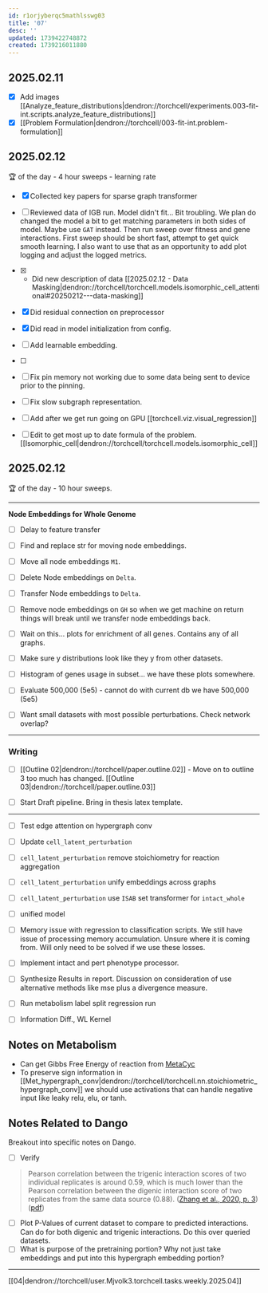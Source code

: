 ```yaml
---
id: r1orjyberqc5mathlsswg03
title: '07'
desc: ''
updated: 1739422748872
created: 1739216011880
---
```


## 2025.02.11

- [x] Add images [[Analyze_feature_distributions|dendron://torchcell/experiments.003-fit-int.scripts.analyze_feature_distributions]]
- [x] [[Problem Formulation|dendron://torchcell/003-fit-int.problem-formulation]]

## 2025.02.12

🏆 of the day - 4 hour sweeps - learning rate

- [x] Collected key papers for sparse graph transformer
- [ ] Reviewed data of IGB run. Model didn't fit... Bit troubling. We plan do changed the model a bit to get matching parameters in both sides of model. Maybe use `GAT` instead. Then run sweep over fitness and gene interactions. First sweep should be short fast, attempt to get quick smooth learning. I also want to use that as an opportunity to add plot logging and adjust the logged metrics.
- [x] - Did new description of data [[2025.02.12 - Data Masking|dendron://torchcell/torchcell.models.isomorphic_cell_attentional#20250212---data-masking]]
- [x] Did residual connection on preprocessor
- [x] Did read in model initialization from config.

- [ ] Add learnable embedding.
- [ ]

- [ ] Fix pin memory not working due to some data being sent to device prior to the pinning.
- [ ] Fix slow subgraph representation.

- [ ] Add after we get run going on GPU [[torchcell.viz.visual_regression]]

- [ ] Edit to get most up to date formula of the problem. [[Isomorphic_cell|dendron://torchcell/torchcell.models.isomorphic_cell]]

## 2025.02.12

🏆 of the day - 10 hour sweeps.

***
**Node Embeddings for Whole Genome**

- [ ] Delay to feature transfer
- [ ] Find and replace str for moving node embeddings.
- [ ] Move all node embeddings `M1`.
- [ ] Delete Node embeddings on `Delta`.
- [ ] Transfer Node embeddings to `Delta`.
- [ ] Remove node embeddings on `GH` so when we get machine on return things will break until we transfer node embeddings back.

- [ ] Wait on this... plots for enrichment of all genes. Contains any of all graphs.
- [ ] Make sure y distributions look like they y from other datasets.
- [ ] Histogram of genes usage in subset... we have these plots somewhere.
- [ ] Evaluate
500,000 (5e5) - cannot do with current db we have
500,000 (5e5)

- [ ] Want small datasets with most possible perturbations. Check network overlap?

***

### Writing

- [ ] [[Outline 02|dendron://torchcell/paper.outline.02]] - Move on to outline 3 too much has changed. [[Outline 03|dendron://torchcell/paper.outline.03]]

- [ ] Start Draft pipeline. Bring in thesis latex template.

***

- [ ] Test edge attention on hypergraph conv
- [ ] Update `cell_latent_perturbation`
- [ ] `cell_latent_perturbation` remove stoichiometry for reaction aggregation
- [ ] `cell_latent_perturbation` unify embeddings across graphs
- [ ] `cell_latent_perturbation` use `ISAB` set transformer for `intact_whole`
- [ ] unified model

- [ ] Memory issue with regression to classification scripts. We still have issue of processing memory accumulation. Unsure where it is coming from. Will only need to be solved if we use these losses.
- [ ] Implement intact and pert phenotype processor.
- [ ] Synthesize Results in report. Discussion on consideration of use alternative methods like mse plus a divergence measure.
- [ ] Run metabolism label split regression run
- [ ] Information Diff., WL Kernel

## Notes on Metabolism

- Can get Gibbs Free Energy of reaction from [MetaCyc](https://biocyc.org/reaction?orgid=META&id=D-LACTATE-DEHYDROGENASE-CYTOCHROME-RXN)
- To preserve sign information in [[Met_hypergraph_conv|dendron://torchcell/torchcell.nn.stoichiometric_hypergraph_conv]] we should use activations that can handle negative input like leaky relu, elu, or tanh.

## Notes Related to Dango

Breakout into specific notes on Dango.

- [ ] Verify

> Pearson correlation between the trigenic interaction scores of two individual replicates is around 0.59, which is much lower than the Pearson correlation between the digenic interaction score of two replicates from the same data source (0.88). ([Zhang et al., 2020, p. 3](zotero://select/library/items/PJFDVT8Y)) ([pdf](zotero://open-pdf/library/items/AFBC5E89?page=3&annotation=D8D949VF))

- [ ] Plot P-Values of current dataset to compare to predicted interactions. Can do for both digenic and trigenic interactions. Do this over queried datasets.
- [ ] What is purpose of the pretraining portion? Why not just take embeddings and put into this hypergraph embedding portion?

***

[[04|dendron://torchcell/user.Mjvolk3.torchcell.tasks.weekly.2025.04]]
